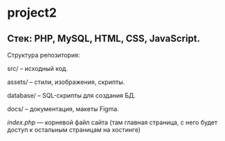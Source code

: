 # project2
## Стек: PHP, MySQL, HTML, CSS, JavaScript.

Структура репозитория:

src/ – исходный код.

assets/ – стили, изображения, скрипты.

database/ – SQL-скрипты для создания БД.

docs/ – документация, макеты Figma.

_index.php_ — корневой файл сайта (там главная страница, с него будет доступ к остальным страницам на хостинге)
